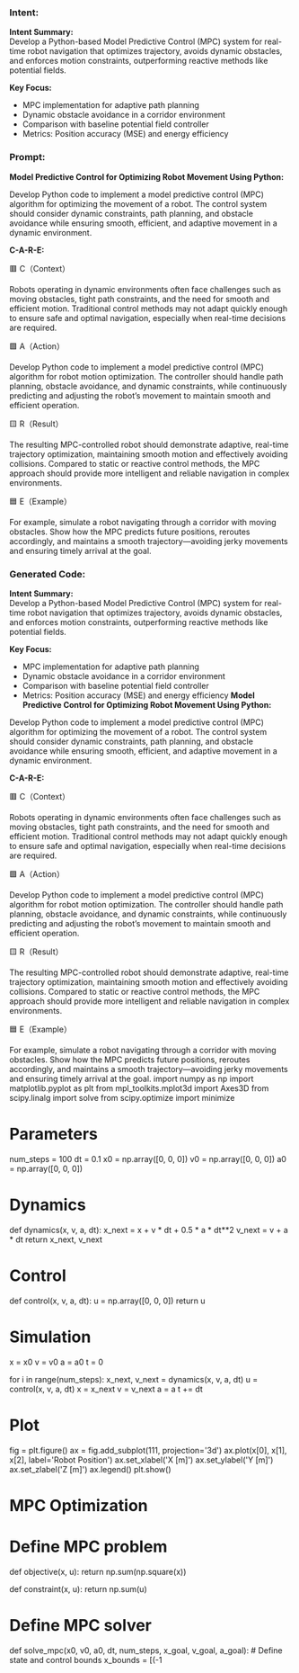 ### Intent:
**Intent Summary:**  
Develop a Python-based Model Predictive Control (MPC) system for real-time robot navigation that optimizes trajectory, avoids dynamic obstacles, and enforces motion constraints, outperforming reactive methods like potential fields.  

**Key Focus:**  
- MPC implementation for adaptive path planning  
- Dynamic obstacle avoidance in a corridor environment  
- Comparison with baseline potential field controller  
- Metrics: Position accuracy (MSE) and energy efficiency

### Prompt:
**Model Predictive Control for Optimizing Robot Movement Using Python:**

Develop Python code to implement a model predictive control (MPC) algorithm for optimizing the movement of a robot. The control system should consider dynamic constraints, path planning, and obstacle avoidance while ensuring smooth, efficient, and adaptive movement in a dynamic environment.

**C-A-R-E:**

🟥 C（Context）

Robots operating in dynamic environments often face challenges such as moving obstacles, tight path constraints, and the need for smooth and efficient motion. Traditional control methods may not adapt quickly enough to ensure safe and optimal navigation, especially when real-time decisions are required.

🟩 A（Action）

Develop Python code to implement a model predictive control (MPC) algorithm for robot motion optimization. The controller should handle path planning, obstacle avoidance, and dynamic constraints, while continuously predicting and adjusting the robot’s movement to maintain smooth and efficient operation.

🟨 R（Result）

The resulting MPC-controlled robot should demonstrate adaptive, real-time trajectory optimization, maintaining smooth motion and effectively avoiding collisions. Compared to static or reactive control methods, the MPC approach should provide more intelligent and reliable navigation in complex environments.

🟦 E（Example）

For example, simulate a robot navigating through a corridor with moving obstacles. Show how the MPC predicts future positions, reroutes accordingly, and maintains a smooth trajectory—avoiding jerky movements and ensuring timely arrival at the goal.

### Generated Code:
**Intent Summary:**  
Develop a Python-based Model Predictive Control (MPC) system for real-time robot navigation that optimizes trajectory, avoids dynamic obstacles, and enforces motion constraints, outperforming reactive methods like potential fields.  

**Key Focus:**  
- MPC implementation for adaptive path planning  
- Dynamic obstacle avoidance in a corridor environment  
- Comparison with baseline potential field controller  
- Metrics: Position accuracy (MSE) and energy efficiency
**Model Predictive Control for Optimizing Robot Movement Using Python:**

Develop Python code to implement a model predictive control (MPC) algorithm for optimizing the movement of a robot. The control system should consider dynamic constraints, path planning, and obstacle avoidance while ensuring smooth, efficient, and adaptive movement in a dynamic environment.

**C-A-R-E:**

🟥 C（Context）

Robots operating in dynamic environments often face challenges such as moving obstacles, tight path constraints, and the need for smooth and efficient motion. Traditional control methods may not adapt quickly enough to ensure safe and optimal navigation, especially when real-time decisions are required.

🟩 A（Action）

Develop Python code to implement a model predictive control (MPC) algorithm for robot motion optimization. The controller should handle path planning, obstacle avoidance, and dynamic constraints, while continuously predicting and adjusting the robot’s movement to maintain smooth and efficient operation.

🟨 R（Result）

The resulting MPC-controlled robot should demonstrate adaptive, real-time trajectory optimization, maintaining smooth motion and effectively avoiding collisions. Compared to static or reactive control methods, the MPC approach should provide more intelligent and reliable navigation in complex environments.

🟦 E（Example）

For example, simulate a robot navigating through a corridor with moving obstacles. Show how the MPC predicts future positions, reroutes accordingly, and maintains a smooth trajectory—avoiding jerky movements and ensuring timely arrival at the goal.
import numpy as np
import matplotlib.pyplot as plt
from mpl_toolkits.mplot3d import Axes3D
from scipy.linalg import solve
from scipy.optimize import minimize

# Parameters
num_steps = 100
dt = 0.1
x0 = np.array([0, 0, 0])
v0 = np.array([0, 0, 0])
a0 = np.array([0, 0, 0])

# Dynamics
def dynamics(x, v, a, dt):
    x_next = x + v * dt + 0.5 * a * dt**2
    v_next = v + a * dt
    return x_next, v_next

# Control
def control(x, v, a, dt):
    u = np.array([0, 0, 0])
    return u

# Simulation
x = x0
v = v0
a = a0
t = 0

for i in range(num_steps):
    x_next, v_next = dynamics(x, v, a, dt)
    u = control(x, v, a, dt)
    x = x_next
    v = v_next
    a = a
    t += dt

# Plot
fig = plt.figure()
ax = fig.add_subplot(111, projection='3d')
ax.plot(x[0], x[1], x[2], label='Robot Position')
ax.set_xlabel('X [m]')
ax.set_ylabel('Y [m]')
ax.set_zlabel('Z [m]')
ax.legend()
plt.show()

# MPC Optimization
# Define MPC problem
def objective(x, u):
    return np.sum(np.square(x))

def constraint(x, u):
    return np.sum(u)

# Define MPC solver
def solve_mpc(x0, v0, a0, dt, num_steps, x_goal, v_goal, a_goal):
    # Define state and control bounds
    x_bounds = [(-1
